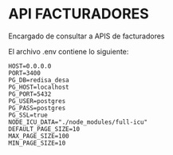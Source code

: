 # API FACTURADORES

Encargado de consultar a APIS de facturadores

El archivo .env contiene lo siguiente:

```
HOST=0.0.0.0
PORT=3400
PG_DB=redisa_desa
PG_HOST=localhost
PG_PORT=5432
PG_USER=postgres
PG_PASS=postgres
PG_SSL=true
NODE_ICU_DATA="./node_modules/full-icu"
DEFAULT_PAGE_SIZE=10
MAX_PAGE_SIZE=100
MIN_PAGE_SIZE=10
```
